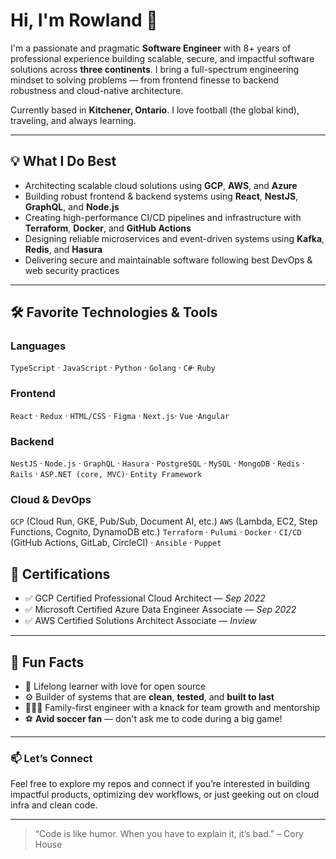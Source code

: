 # Hi, I'm Rowland 👋

I'm a passionate and pragmatic **Software Engineer** with 8+ years of professional experience building scalable, secure, and impactful software solutions across **three continents**. I bring a full-spectrum engineering mindset to solving problems — from frontend finesse to backend robustness and cloud-native architecture.

Currently based in **Kitchener, Ontario**. I love football (the global kind), traveling, and always learning.

---

## 💡 What I Do Best

- Architecting scalable cloud solutions using **GCP**, **AWS**, and **Azure**
- Building robust frontend & backend systems using **React**, **NestJS**, **GraphQL**, and **Node.js**
- Creating high-performance CI/CD pipelines and infrastructure with **Terraform**, **Docker**, and **GitHub Actions**
- Designing reliable microservices and event-driven systems using **Kafka**, **Redis**, and **Hasura**
- Delivering secure and maintainable software following best DevOps & web security practices

---

## 🛠️ Favorite Technologies & Tools

### **Languages**
`TypeScript` · `JavaScript` · `Python` · `Golang` · `C#`· `Ruby`

### **Frontend**
`React` · `Redux` · `HTML/CSS` · `Figma` · `Next.js`· `Vue` ·`Angular`

### **Backend**
`NestJS` · `Node.js` · `GraphQL` · `Hasura` · `PostgreSQL` · `MySQL` · `MongoDB` · `Redis` · `Rails` · `ASP.NET (core, MVC)`· `Entity Framework`

### **Cloud & DevOps**
`GCP` (Cloud Run, GKE, Pub/Sub, Document AI, etc.)
`AWS` (Lambda, EC2, Step Functions, Cognito, DynamoDB etc.)
`Terraform` · `Pulumi` · `Docker` · `CI/CD` (GitHub Actions, GitLab, CircleCI) · `Ansible` · `Puppet`




## 📜 Certifications

- ✅ GCP Certified Professional Cloud Architect — *Sep 2022*
- ✅ Microsoft Certified Azure Data Engineer Associate — *Sep 2022*
- ✅ AWS Certified Solutions Architect Associate — *Inview*

---

## 🧠 Fun Facts

- 🧩 Lifelong learner with love for open source
- ⚙️ Builder of systems that are **clean**, **tested**, and **built to last**
- 👨‍👩‍👦 Family-first engineer with a knack for team growth and mentorship
- ⚽ **Avid soccer fan** — don't ask me to code during a big game!

---

### 📫 Let’s Connect

Feel free to explore my repos and connect if you’re interested in building impactful products, optimizing dev workflows, or just geeking out on cloud infra and clean code.

---

> “Code is like humor. When you have to explain it, it’s bad.” – Cory House
